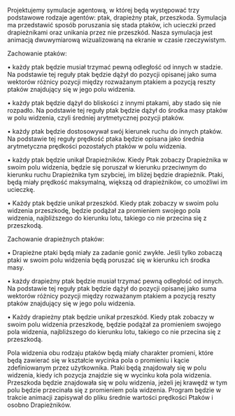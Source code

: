 Projektujemy symulacje agentową, w której będą występować trzy podstawowe rodzaje agentów: ptak, drapieżny ptak, przeszkoda. Symulacja ma przedstawić sposób poruszania się stada ptaków, ich ucieczki przed drapieżnikami oraz unikania przez nie przeszkód. Nasza symulacja jest animacją dwuwymiarową wizualizowaną na ekranie w czasie rzeczywistym.

Zachowanie ptaków:

• każdy ptak będzie musiał trzymać pewną odległość od innych w stadzie. Na podstawie tej reguły ptak będzie dążył do pozycji opisanej jako suma wektorów różnicy pozycji między rozważanym ptakiem a pozycją reszty ptaków znajdujący się w jego polu widzenia.

• każdy ptak będzie dążył do bliskości z innymi ptakami, aby stado się nie rozpadło. Na podstawie tej reguły ptak będzie dążył do środka masy ptaków w polu widzenia, czyli średniej arytmetycznej pozycji ptaków.

• każdy ptak będzie dostosowywał swój kierunek ruchu do innych ptaków. Na podstawie tej reguły prędkość ptaka będzie opisana jako średnia arytmetyczna prędkości pozostałych ptaków w polu widzenia.

• każdy ptak będzie unikał Drapieżników. Kiedy Ptak zobaczy Drapieżnika w swoim polu widzenia, będzie się poruszał w kierunku przeciwnym do kierunku ruchu Drapieżnika tym szybciej, im bliżej będzie drapieżnik. Ptaki, będą miały prędkość maksymalną, większą od drapieżników, co umożliwi im ucieczkę.

• Każdy ptak będzie unikał przeszkód. Kiedy ptak zobaczy w swoim polu widzenia przeszkodę, będzie podążał za promieniem swojego pola widzenia, najbliższego do kierunku lotu, takiego co nie przecina się z przeszkodą.

Zachowanie drapieżnych ptaków:

• Drapieżne ptaki będą miały za zadanie gonić zwykłe. Jeśli tylko zobaczą ptaki w swoim polu widzenia będą poruszać się w kierunku ich środka masy.

• każdy drapieżny ptak będzie musiał trzymać pewną odległość od innych. Na podstawie tej reguły ptak będzie dążył do pozycji opisanej jako suma wektorów różnicy pozycji między rozważanym ptakiem a pozycją reszty ptaków znajdujący się w jego polu widzenia.

• Każdy drapieżny ptak będzie unikał przeszkód. Kiedy ptak zobaczy w swoim polu widzenia przeszkodę, będzie podążał za promieniem swojego pola widzenia, najbliższego do kierunku lotu, takiego co nie przecina się z przeszkodą.

Pola widzenia obu rodzaju ptaków będą miały charakter promieni, które będą zawierać się w kształcie wycinka pola o promieniu i kącie zdefiniowanym przez użytkownika. Ptaki będą znajdowały się w polu widzenia, kiedy ich pozycja znajdzie się w wycinku koła pola widzenia. Przeszkoda będzie znajdowała się w polu widzenia, jeżeli jej krawędź w tym polu będzie przecinała się z promieniem pola widzenia. Program będzie w trakcie animacji zapisywał do pliku średnie wartości prędkości Ptaków i osobno Drapieżników.
